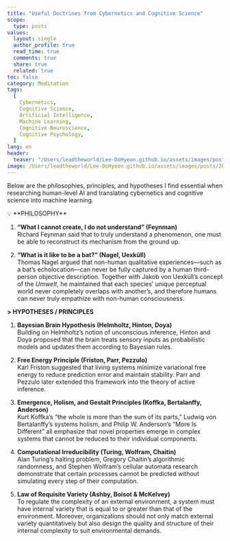 ```yaml
---
title: "Useful Doctrines from Cybernetics and Cognitive Science"
scope:
  type: posts
values:
  layout: single
  author_profile: true
  read_time: true
  comments: true
  share: true
  related: true
toc: false
category: Meditation
tags:
  [
    Cybernetics,
    Cognitive Science,
    Artificial Intelligence,
    Machine Learning,
    Cognitive Neuroscience,
    Cognitive Psychology,
  ]
lang: en
header:
  teaser: "/Users/leadtheworld/Lee-DoHyeon.github.io/assets/images/posts/2025/Q2/2024-12-10-The TENETS/0.webp"
image: /Users/leadtheworld/Lee-DoHyeon.github.io/assets/images/posts/2025/Q2/2024-12-10-The TENETS/0.webp
---
```


Below are the philosophies, principles, and hypotheses I find essential when researching human-level AI and translating cybernetics and cognitive science into machine learning.

<aside>
💡 **PHILOSOPHY**

1. **“What I cannot create, I do not understand” (Feynman)**  
   Richard Feynman said that to truly understand a phenomenon, one must be able to reconstruct its mechanism from the ground up.

2. **“What is it like to be a bat?” (Nagel, Uexküll)**  
   Thomas Nagel argued that non-human qualitative experiences—such as a bat’s echolocation—can never be fully captured by a human third-person objective description. Together with Jakob von Uexküll’s concept of the _Umwelt_, he maintained that each species’ unique perceptual world never completely overlaps with another’s, and therefore humans can never truly empathize with non-human consciousness.

**> HYPOTHESES / PRINCIPLES**

1. **Bayesian Brain Hypothesis (Helmholtz, Hinton, Doya)**  
   Building on Helmholtz’s notion of unconscious inference, Hinton and Doya proposed that the brain treats sensory inputs as probabilistic models and updates them according to Bayesian rules.

2. **Free Energy Principle (Friston, Parr, Pezzulo)**  
   Karl Friston suggested that living systems minimize variational free energy to reduce prediction error and maintain stability. Parr and Pezzulo later extended this framework into the theory of active inference.

3. **Emergence, Holism, and Gestalt Principles (Koffka, Bertalanffy, Anderson)**  
   Kurt Koffka’s “the whole is more than the sum of its parts,” Ludwig von Bertalanffy’s systems holism, and Philip W. Anderson’s “More Is Different” all emphasize that novel properties emerge in complex systems that cannot be reduced to their individual components.

4. **Computational Irreducibility (Turing, Wolfram, Chaitin)**  
   Alan Turing’s halting problem, Gregory Chaitin’s algorithmic randomness, and Stephen Wolfram’s cellular automata research demonstrate that certain processes cannot be predicted without simulating every step of their computation.

5. **Law of Requisite Variety (Ashby, Boisot & McKelvey)**  
   To regulate the complexity of an external environment, a system must have internal variety that is equal to or greater than that of the environment. Moreover, organizations should not only match external variety quantitatively but also design the quality and structure of their internal complexity to suit environmental demands.

</aside>
